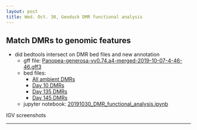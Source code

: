 ```yaml
---
layout: post
title: Wed. Oct. 30, Geoduck DMR functional analysis 
---
```


## Match DMRs to genomic features
- did bedtools intersect on DMR bed files and new annotation
	- gff file: [Panopea-generosa-vv0.74.a4-merged-2019-10-07-4-46-46.gff3](https://gannet.fish.washington.edu/Atumefaciens/20190928_Pgenerosa_v074.a4_gensas_annotation/Panopea-generosa-vv0.74.a4-merged-2019-10-07-4-46-46.gff3)
	- bed files: 
		- [All ambient DMRs](https://github.com/shellytrigg/Shelly_Pgenerosa/blob/master/analyses/DMRs_heatmap/amb_AllTimes_DMR250bp_MCmax30_cov5x_rms_results_collapsed_AOV0.1.DMR.bed)
		- [Day 10 DMRs](https://github.com/shellytrigg/Shelly_Pgenerosa/blob/master/analyses/DMRs_heatmap/day10_AllpH_DMR250bp_MCmax30_cov5x_rms_results_collapsed_AOV0.1.DMR.bed)
		- [Day 135 DMRs](https://github.com/shellytrigg/Shelly_Pgenerosa/blob/master/analyses/DMRs_heatmap/day135_AllpH_DMR250bp_MCmax30_cov5x_rms_results_collapsed_AOV0.1.DMR.bed)
		- [Day 145 DMRs](https://github.com/shellytrigg/Shelly_Pgenerosa/blob/master/analyses/DMRs_heatmap/day145_AllpH_DMR250bp_MCmax30_cov5x_rms_results_collapsed_AOV0.1.DMR.bed)
	- jupyter notebook: [20191030\_DMR\_functional_analysis.ipynb](https://github.com/shellytrigg/Shelly_Pgenerosa/blob/master/analyses/20191030_DMR_functional_analysis.ipynb)

IGV screenshots




***